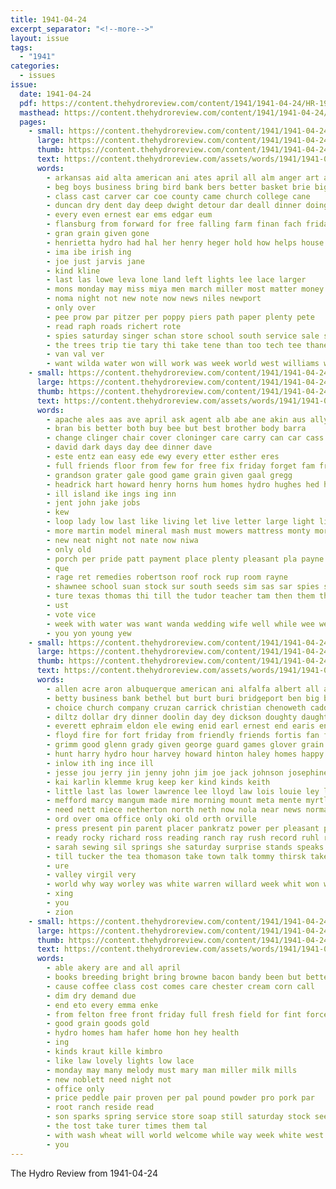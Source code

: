 ```yaml
---
title: 1941-04-24
excerpt_separator: "<!--more-->"
layout: issue
tags:
  - "1941"
categories:
  - issues
issue:
  date: 1941-04-24
  pdf: https://content.thehydroreview.com/content/1941/1941-04-24/HR-1941-04-24.pdf
  masthead: https://content.thehydroreview.com/content/1941/1941-04-24/masthead/HR-1941-04-24.jpg
  pages:
    - small: https://content.thehydroreview.com/content/1941/1941-04-24/small/HR-1941-04-24-01.jpg
      large: https://content.thehydroreview.com/content/1941/1941-04-24/large/HR-1941-04-24-01.jpg
      thumb: https://content.thehydroreview.com/content/1941/1941-04-24/thumbnails/HR-1941-04-24-01.jpg
      text: https://content.thehydroreview.com/assets/words/1941/1941-04-24/HR-1941-04-24-01.txt
      words:
        - arkansas aid alta american ani ates april all alm anger art abe ast ake agent are and ally
        - beg boys business bring bird bank bers better basket brie big bart browne bridgeport but bennett
        - class cast carver car coe county came church college cane
        - duncan dry dent day deep dwight detour dar deall dinner doing
        - every even ernest ear ems edgar eum
        - flansburg from forward for free falling farm finan fach friday first former
        - gran grain given gone
        - henrietta hydro had hal her henry heger hold how helps house homes held him hes high has hinton home hour
        - ima ibe irish ing
        - joe just jarvis jane
        - kind kline
        - last las lowe leva lone land left lights lee lace larger
        - mons monday may miss miya men march miller most matter money miles mone ming much mond memory mis
        - noma night not new note now news niles newport
        - only over
        - pee prow par pitzer per poppy piers path paper plenty pete
        - read raph roads richert rote
        - spies saturday singer schan store school south service sale soat sun second shack seen sunday socie said sedan setter saw see still seven show seed state station shove
        - the trees trip tie tary thi take tene than too tech tee thane
        - van val ver
        - want wilda water won will work was week world west williams worth well war with
    - small: https://content.thehydroreview.com/content/1941/1941-04-24/small/HR-1941-04-24-02.jpg
      large: https://content.thehydroreview.com/content/1941/1941-04-24/large/HR-1941-04-24-02.jpg
      thumb: https://content.thehydroreview.com/content/1941/1941-04-24/thumbnails/HR-1941-04-24-02.jpg
      text: https://content.thehydroreview.com/assets/words/1941/1941-04-24/HR-1941-04-24-02.txt
      words:
        - apache ales aas ave april ask agent alb abe ane akin aus ally all and alle alea alten
        - bran bis better both buy bee but best brother body barra
        - change clinger chair cover cloninger care carry can car cass came church cost carl cake cecil curnutt clyde con comfort
        - david dark days day dee dinner dave
        - este entz ean easy ede ewy every etter esther eres
        - full friends floor from few for free fix friday forget fam fred field
        - grandson grater gale good game grain given gaal gregg
        - headrick hart howard henry horns hum homes hydro hughes hed hand hora her holland home hess held
        - ill island ike ings ing inn
        - jent john jake jobs
        - kew
        - loop lady low last like living let live letter large light lien lowe
        - more martin model mineral mash must mowers mattress monty morning miss mil money mez morn market
        - new neat night not nate now niwa
        - only old
        - porch per pride patt payment place plenty pleasant pla payne peoples plan
        - que
        - rage ret remedies robertson roof rock rup room rayne
        - shawnee school suan stock sur south seeds sim sas sar spies save sudan service stockton see sly sister sama sunday sunda six suite sun salt sleep suit sarin sha seed
        - ture texas thomas thi till the tudor teacher tam then them than table
        - ust
        - vote vice
        - week with water was want wanda wedding wife well while wee weeks way wynn will
        - you yon young yew
    - small: https://content.thehydroreview.com/content/1941/1941-04-24/small/HR-1941-04-24-03.jpg
      large: https://content.thehydroreview.com/content/1941/1941-04-24/large/HR-1941-04-24-03.jpg
      thumb: https://content.thehydroreview.com/content/1941/1941-04-24/thumbnails/HR-1941-04-24-03.jpg
      text: https://content.thehydroreview.com/assets/words/1941/1941-04-24/HR-1941-04-24-03.txt
      words:
        - allen acre aron albuquerque american ani alfalfa albert all april ana ares autry ask are arble and ariel alter armstrong
        - betty business bank bethel but burt buri bridgeport ben big buy bobby bridge bert band blaine blankenship beck brewer been browne bak bill braniff better buckmaster bil byrum
        - choice church company cruzan carrick christian chenoweth caddo city coats champion code clear cobb chris carl class cleo collins connie clarence clay chance can carpenter cox cay come clinton came county car chitwood
        - diltz dollar dry dinner doolin day dey dickson doughty daughter dallas duane daughters dale ditmore desir director duncan
        - everett ephraim eldon ele ewing enid earl ernest end earis ene epp every edward eng eimer ever
        - floyd fire for fort friday from friendly friends fortis fan fuel fay frank foot first flansburg fant
        - grimm good glenn grady given george guard games glover grain group gene glass goods glendale gallon
        - hunt harry hydro hour harvey howard hinton haley homes happy home hardware hon hawkins hart henry hector har has her harold
        - inlow ith ing ince ill
        - jesse jou jerry jin jenny john jim joe jack johnson josephine jake
        - kai karlin klemme krug keep ker kind kinds keith
        - little last las lower lawrence lee lloyd law lois louie ley lenz legal long leon lay lett lin life lor
        - mefford marcy mangum made mire morning mount meta mente myrtle model mound mexico much mest miss mey mccain miller mattie melody members mae mee milton monday man more many mies mun margaret
        - need nett niece netherton north neth now nola near news norman nation november new
        - ord over oma office only oki old orth orville
        - press present pin parent placer pankratz power per pleasant people phillip presley patricia port post patsy proven
        - ready rocky richard ross reading ranch ray rush record ruhl riley ruckman
        - sarah sewing sil springs she saturday surprise stands speaks sparks schoo santa smoke service six sylvester sons spring ser simpson sunday sell son side sister school schmidt senior smith station stock stem state smit sun shanklin selling sha stroke sim
        - till tucker the tea thomason take town talk tommy thirsk taken tuck tha thomann texas tracy tom ting them
        - ure
        - valley virgil very
        - world why way worley was white warren willard week whit won wren walter wade wykert working walls wells wendell went while weatherford weathers wan welding wanda with want wyse woods weeks walker will
        - xing
        - you
        - zion
    - small: https://content.thehydroreview.com/content/1941/1941-04-24/small/HR-1941-04-24-04.jpg
      large: https://content.thehydroreview.com/content/1941/1941-04-24/large/HR-1941-04-24-04.jpg
      thumb: https://content.thehydroreview.com/content/1941/1941-04-24/thumbnails/HR-1941-04-24-04.jpg
      text: https://content.thehydroreview.com/assets/words/1941/1941-04-24/HR-1941-04-24-04.txt
      words:
        - able akery are and all april
        - books breeding bright bring browne bacon bandy been but better brings brick brides
        - cause coffee class cost comes care chester cream corn call
        - dim dry demand due
        - end eto every emma enke
        - from felton free front friday full fresh field for fint force friendly foe found
        - good grain goods gold
        - hydro homes ham hafer home hon hey health
        - ing
        - kinds kraut kille kimbro
        - like law lovely lights low lace
        - monday may many melody must mary man miller milk mills
        - new noblett need night not
        - office only
        - price peddle pair proven per pal pound powder pro pork par
        - root ranch reside read
        - son sparks spring service store soap still saturday stock see standard steers
        - the tost take turer times them tal
        - with wash wheat will world welcome while way week white west
        - you
---
```


The Hydro Review from 1941-04-24

<!--more-->

